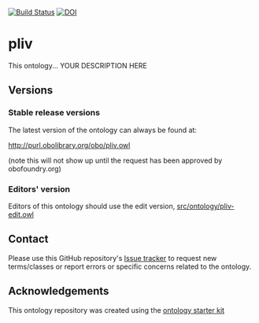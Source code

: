 [![Build Status](https://travis-ci.org/obophenotype/pliv.svg?branch=master)](https://travis-ci.org/obophenotype/pliv)
[![DOI](https://zenodo.org/badge/13996/obophenotype/pliv.svg)](https://zenodo.org/badge/latestdoi/13996/obophenotype/pliv)

# pliv

This ontology... YOUR DESCRIPTION HERE

## Versions

### Stable release versions

The latest version of the ontology can always be found at:

http://purl.obolibrary.org/obo/pliv.owl

(note this will not show up until the request has been approved by obofoundry.org)

### Editors' version

Editors of this ontology should use the edit version, [src/ontology/pliv-edit.owl](src/ontology/pliv-edit.owl)

## Contact

Please use this GitHub repository's [Issue tracker](https://github.com/obophenotype/pliv/issues) to request new terms/classes or report errors or specific concerns related to the ontology.

## Acknowledgements

This ontology repository was created using the [ontology starter kit](https://github.com/INCATools/ontology-starter-kit)
